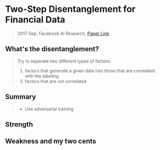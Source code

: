 # Two-Step Disentanglement for Financial Data
> 2017 Sep, Facebook AI Research, [Paper Link](https://arxiv.org/pdf/1709.00199.pdf)

## What's the disentanglement?
> Try to seperate two different types of factors: 
> 1. factors that generate a given data into those that are correlated with the labeling
> 2. factors that are not correlated

## Summary
> * Use adversarial training 

## Strength


## Weakness and my two cents
